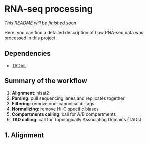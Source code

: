 # RNA-seq processing

*This README will be finished soon* 

Here, you can find a detailed description of how RNA-seq data was processed in this project.

## Dependencies

* [TADbit](https://github.com/fransua/tadbit/tree/p53_javierre)

## Summary of the workflow

1. **Alignment**: hisat2 
2. **Parsing**: pull sequencing lanes and replicates together
3. **Filtering**: remove non-canonical di-tags
4. **Normalizing**: remove Hi-C specific biases
5. **Compartments calling**: call for A/B compartments
6. **TAD calling**: call for Topologically Associating Domains (TADs)


## 1. Alignment
